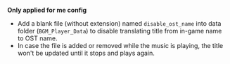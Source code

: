 ﻿**Only applied for me config**

 - Add a blank file (without extension) named `disable_ost_name` into data folder (`BGM_Player_Data`) to
   disable translating title from in-game name to OST name.
 - In case the file is added or removed while the music is playing, the
   title won't be updated until it stops and plays again.